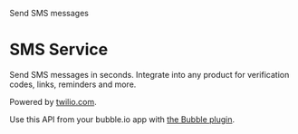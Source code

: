 Send SMS messages

# SMS Service

Send SMS messages in seconds. Integrate into any product for verification codes, links, reminders and more. 

Powered by [twilio.com](https://twilio.com).

Use this API from your bubble.io app with [the Bubble plugin](https://bubble.io/plugin/micro-sms-1631540206323x798031923148226600).
